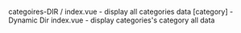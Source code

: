 categoires-DIR /
    index.vue - display all categories data
    [category] - Dynamic Dir
        index.vue - display categories's category all data
        